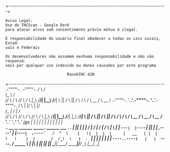   +-----------------------------------------------------------------------------+


    Aviso Legal: 					                                          			
    Uso do THCScan - Google Dork					                                    	
    para atacar alvos sem consentimento prévio mútuo é ilegal.			            
                                                                               
    É responsabilidade do usuário final obedecer a todas os Leis Locais, Estad-
    uais e Federais								                                             
                                                                               
    Os desenvolvedores não assumem nenhuma responsabilidade e não são responsá-
    veis ​​por qualquer uso indevido ou danos causados ​​por este programa     
                                                                               
                               RavokTHC-420                                    

  +----------------------------------------------------------------------------                                                                               
           .-""""-.       .-""""-.
          /        \     /        \
         /_        _\   /_        _\
        // \      / \\ // \      / \\
        |\__\    /__/| |\__\    /__/|
         \    ||    /   \    ||    /
          \        /     \        /
           \  __  /       \  __  /
   .-""""-. '.__.'.-""""-. '.__.'.-""""-.
  /        \ |  |/        \ |  |/        \
 /_        _\|  /_        _\|  /_        _\
// \      / \\ // \      / \\ // \      / \\
|\__\    /__/| |\__\    /__/| |\__\    /__/|
 \    ||    /   \    ||    /   \    ||    /
  \        /     \        /     \        /
   \  __  /       \  __  /       \  __  /
    '.__.'         '.__.'         '.__.'
jgs  |  |           |  |           |  |
     |  |           |  |           |  |                                                                               
  .___________. __    __    ______      _______.  ______      ___      .__   __. 
|           ||  |  |  |  /      |    /       | /      |    /   \     |  \ |  | 
`---|  |----`|  |__|  | |  ,----'   |   (----`|  ,----'   /  ^  \    |   \|  | 
    |  |     |   __   | |  |         \   \    |  |       /  /_\  \   |  . `  | 
    |  |     |  |  |  | |  `----..----)   |   |  `----. /  _____  \  |  |\   | 
    |__|     |__|  |__|  \______||_______/     \______|/__/     \__\ |__| \__| 
                                                                               
                                                                               
